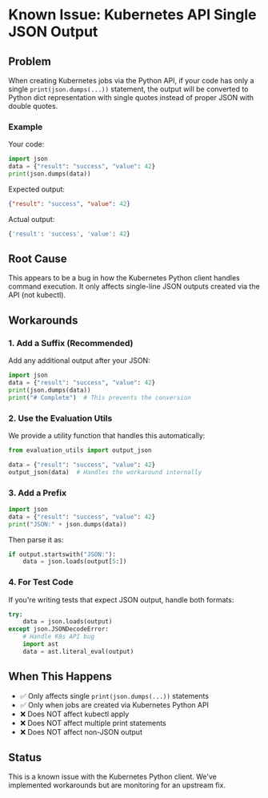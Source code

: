 # Known Issue: Kubernetes API Single JSON Output

## Problem

When creating Kubernetes jobs via the Python API, if your code has only a single `print(json.dumps(...))` statement, the output will be converted to Python dict representation with single quotes instead of proper JSON with double quotes.

### Example

Your code:
```python
import json
data = {"result": "success", "value": 42}
print(json.dumps(data))
```

Expected output:
```json
{"result": "success", "value": 42}
```

Actual output:
```python
{'result': 'success', 'value': 42}
```

## Root Cause

This appears to be a bug in how the Kubernetes Python client handles command execution. It only affects single-line JSON outputs created via the API (not kubectl).

## Workarounds

### 1. Add a Suffix (Recommended)

Add any additional output after your JSON:

```python
import json
data = {"result": "success", "value": 42}
print(json.dumps(data))
print("# Complete")  # This prevents the conversion
```

### 2. Use the Evaluation Utils

We provide a utility function that handles this automatically:

```python
from evaluation_utils import output_json

data = {"result": "success", "value": 42}
output_json(data)  # Handles the workaround internally
```

### 3. Add a Prefix

```python
import json
data = {"result": "success", "value": 42}
print("JSON:" + json.dumps(data))
```

Then parse it as:
```python
if output.startswith("JSON:"):
    data = json.loads(output[5:])
```

### 4. For Test Code

If you're writing tests that expect JSON output, handle both formats:

```python
try:
    data = json.loads(output)
except json.JSONDecodeError:
    # Handle K8s API bug
    import ast
    data = ast.literal_eval(output)
```

## When This Happens

- ✅ Only affects single `print(json.dumps(...))` statements
- ✅ Only when jobs are created via Kubernetes Python API
- ❌ Does NOT affect kubectl apply
- ❌ Does NOT affect multiple print statements
- ❌ Does NOT affect non-JSON output

## Status

This is a known issue with the Kubernetes Python client. We've implemented workarounds but are monitoring for an upstream fix.